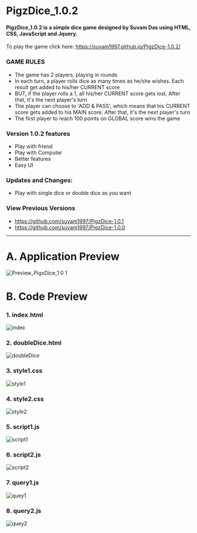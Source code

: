 PigzDice_1.0.2
====
#### PigzDice_1.0.2 is a simple dice game designed by Suvam Das using HTML, CSS, JavaScript and Jquery. ####

To play the game click here: https://suvam1997.github.io/PigzDice-1.0.2/

### GAME RULES ###

- The game has 2 players, playing in rounds
- In each turn, a player rolls dice as many times as he/she wishes. Each result get added to his/her CURRENT score
- BUT, if the player rolls a 1, all his/her CURRENT score gets lost. After that, it's the next player's turn
- The player can choose to 'ADD & PASS', which means that his CURRENT score gets added to his MAIN score. After that, it's the next player's turn
- The first player to reach 100 points on GLOBAL score wins the game

### Version 1.0.2 features ###

- Play with friend
- Play with Computer
- Better features
- Easy UI

### Updates and Changes: ###

- Play with single dice or double dice as you want

### View Previous Versions ###

- https://github.com/suvam1997/PigzDice-1.0.1
- https://github.com/suvam1997/PigzDice-1.0.0

----------

A. Application Preview
=====

![Preview_PigxDice_1 0 1](https://user-images.githubusercontent.com/53318366/91453258-24046a00-e89d-11ea-8f1e-4f87dcd0ad76.gif)

B. Code Preview
====

### 1. index.html ###

![index](https://user-images.githubusercontent.com/53318366/91643377-6d48eb00-ea50-11ea-865f-a84857058f65.png)

### 2. doubleDice.html ###

![doubleDice](https://user-images.githubusercontent.com/53318366/91643376-6a4dfa80-ea50-11ea-8134-71d71b764e0c.png)

### 3. style1.css ###

![style1](https://user-images.githubusercontent.com/53318366/91643387-746ff900-ea50-11ea-93c7-e03ea0156cc4.png)

### 4. style2.css ###

![style2](https://user-images.githubusercontent.com/53318366/91643388-7639bc80-ea50-11ea-993a-0f4ab63085d8.png)

### 5. script1.js ###

![script1](https://user-images.githubusercontent.com/53318366/91643383-7043db80-ea50-11ea-8f33-edbbd49449e4.png)

### 6. script2.js ###

![script2](https://user-images.githubusercontent.com/53318366/91643385-72a63580-ea50-11ea-8582-82ed61b7fdae.png)

### 7. query1.js ###

![quey1](https://user-images.githubusercontent.com/53318366/91643379-6f12ae80-ea50-11ea-873f-4570e3a1373c.png)


### 8. query2.js ###

![quey2](https://user-images.githubusercontent.com/53318366/91643381-6fab4500-ea50-11ea-947e-ec1cd8d48ecc.png)
